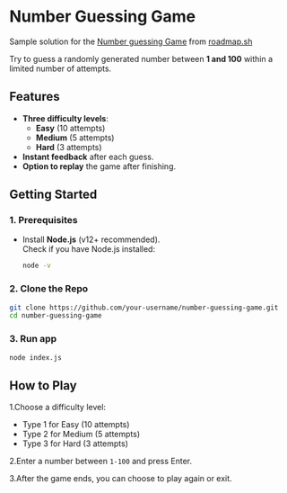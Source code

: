 # Number Guessing Game

Sample solution for the [Number guessing Game](https://roadmap.sh/projects/number-guessing-game) from [roadmap.sh](https://roadmap.sh/)

Try to guess a randomly generated number between **1 and 100** within a limited number of attempts.  

## Features
- **Three difficulty levels**:
  - **Easy** (10 attempts)
  - **Medium** (5 attempts)
  - **Hard** (3 attempts)
- **Instant feedback** after each guess.
- **Option to replay** the game after finishing.

## Getting Started

### 1️. Prerequisites
- Install **Node.js** (v12+ recommended).  
  Check if you have Node.js installed:
  ```bash
  node -v
  ```

### 2. Clone the Repo
```bash
git clone https://github.com/your-username/number-guessing-game.git
cd number-guessing-game
```

### 3. Run app
```bash
node index.js
```
## How to Play
1.Choose a difficulty level:
- Type 1 for Easy (10 attempts)
- Type 2 for Medium (5 attempts)
- Type 3 for Hard (3 attempts)

2.Enter a number between `1-100` and press Enter.

3.After the game ends, you can choose to play again or exit.

